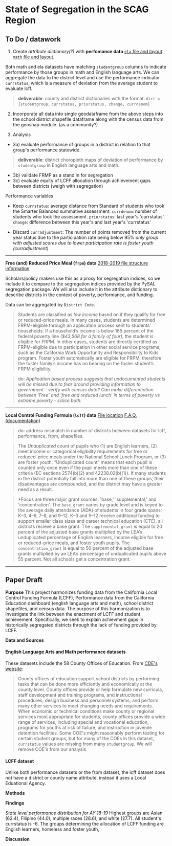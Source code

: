# State of Segregation in the SCAG Region

## To Do / datawork
1) Create _attribute dictionary(?)_ with **perfomance data**
[`ela` file and layout](https://www.cde.ca.gov/ta/ac/cm/ela18.asp).
[`math` file and layout](https://www.cde.ca.gov/ta/ac/cm/math18.asp).

Both math and ela datasets have matching `studentgroup` columns to indicate performance by those groups in math and English language arts. We can aggregate the data to the district level and use the performance indicator `currstatus`, which is a measure of deviation from the average student to evaluate lcff. 

> **deliverable**: county and district dictionaries with the format: 
`dict = {studentgroup;`
    `currstatus, priorstatus, change, currdenom}`

2) Incorporate all data into single geodataframe
from the above steps into the school district shapefile dataframe along with the census data from the geosnap module. (as a community?)


3) Analysis
  * 3a) evaluate performance of groups in a district in relation to that group's performance statewide. 
> **deliverable**: district choropleth maps of deviation of performance by `studentgroup` in English language arts and math. 
  * 3b) validate FRMP as a stand in for segregation
  * 3c) evaluate equity of LCFF allocation through achievement gaps between districts (weigh with segregation)

  

Performance variables 
* Keep `currstatus`: average distance from Standard of students who took the Smarter Balanced summative assessment. 
`currdenom`: number of students who took the assessment.
`priorstatus`: last year's 'currstatus'.
`change`: difference between this year's and last year's 'currstatus'

* Discard
`curradjustment`: The number of points removed from the current year status due to the participation rate being below 95% *only group with adjusted scores due to lower participation rate is foster youth (curradjustment)*
___

**Free (and) Reduced Price Meal (`frpm`) data**
[2018-2019 file structure information](https://www.cde.ca.gov/ds/sd/sd/filessp.asp)

Scholars/policy makers use this as a proxy for segregation indices, so we include it to  compare to the segregation indices provided by the PySAL segregation package. We will also include it in the attribute dictionary to describe districts in the context of poverty, performance, and funding.

Data can be aggregated by `District Code`.

> Students are classified as *low income* based on if they qualify for free or reduced-price meals. In many cases, students are determined FRPM-eligible through an application process sent to students’ households. If a household’s income is below 185 percent of the federal poverty line *($43,568 for a family of four)*, the student is eligible for FRPM. In other cases, students are directly certified as FRPM-eligible due to participation in other social service programs, such as the California Work Opportunity and Responsibility to Kids program. Foster youth automatically are eligible for FRPM, therefore the foster family’s income has no bearing on the foster student’s FRPM eligibility.

> do: *Application based process suggests that undocumented students will be missed due to fear around providing information to government - verify with census data? Can make differentiation between 'Free' and 'free and reduced lunch' in terms of poverty vs extreme poverty - sclice both.*
___

**Local Control Funding Formula (`lcff`)  data**
[File location](https://ias.cde.ca.gov/lcffsnapshot/lcff.aspx)
[F.A.Q.(documentation)](https://www.cde.ca.gov/fg/aa/lc/lcfffaq.asp#FC)

> do: address mismatch in number of districts between datasets for lcff, performance, frpm, shapefiles. 

> The _Unduplicated_ count of pupils who (1) are English learners, (2) meet income or categorical eligibility requirements for free or reduced-price meals under the National School Lunch Program, or (3) are foster youth. “Unduplicated count” means that each pupil is counted only once even if the pupil meets more than one of these criteria 
>(EC sections 2574(b)(2) and 42238.02(b)(1)).
If many students in the district potentially fall into more than one of these groups, their disadvantages are compounded, and the district may have a greater need as a result.

> *Focus are three major grant sources: 'base,' 'supplemental,' and 'concentration'.
> The `base_grant` varies by grade level and is keyed to the average daily attendance (ADA) of students in four grade spans: K–3, 4–6, 7–8, and 9–12. K–3 and 9–12 receive additional funding to support smaller class sizes and career technical education (CTE). all districts recieve a base grant.
> The `supplemental_grant` is equal to 20 percent of the adjusted base grants multiplied by the LEA’s unduplicated percentage of English learners, income eligible for free or reduced-price meals, and foster youth pupils.
> The `concentration_grant` is equal to 50 percent of the adjusted base grants multiplied by an LEA’s percentage of unduplicated pupils above 55 percent. Not all schools get a concentration grant.

___
## Paper Draft
**Purpose**
This project harmonizes funding data from the California Local Control Funding Formula (LCFF), Performance data from the California Education dashboard (english language arts and math), school district shapefiles, and census data. The purpose of this harmonization is to investigate the link between the enactment of LCFF and student achievement. Specifically, we seek to explain achievment gaps in historically segregated districts through the lack of funding provided by LCFF.

**Data and Sources**
#### English Language Arts and Math performance datasets
These datasets include the 58 County Offices of Education. From [CDE's website](https://www.cde.ca.gov/re/sd/co/coes.asp):
>County offices of education support school districts by performing tasks that can be done more efficiently and economically at the county level. County offices provide or help formulate new curricula, staff development and training programs, and instructional procedures; design business and personnel systems; and perform many other services to meet changing needs and requirements. When economic or technical conditions make county or regional services most appropriate for students, county offices provide a wide range of services, including special and vocational education, programs for youths at risk of failure, and instruction in juvenile detention facilities.
Some COE's might reasonably perform testing for certain student groups, but for many of the COEs in this dataset, `currstatus` values are missing from many `studentgroup`. 
We will remove COE's from our analysis

#### LCFF dataset
Unlike both performance datasets or the frpm dataset, the lcff dataset does not have a district or county name attribute, instead it uses a Local Eduational Agency.

**Methods**

**Findings**

_State level performance distribution for AY 18-19_
Highest groups are Asian (62.4), Filipino (44.0), multiple races (28.6), and white (27.7). All student's currstatus is -6. The groups determining the allocation of LCFF funding are English learners, homeless and foster youth, 

**Discussion**